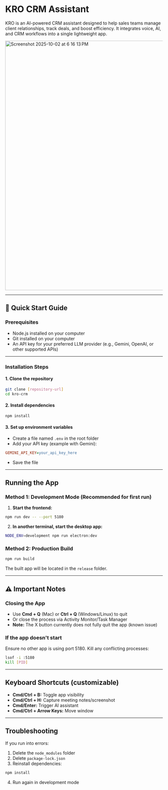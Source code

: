 # KRO CRM Assistant

KRO is an AI-powered CRM assistant designed to help sales teams manage client relationships, track deals, and boost efficiency. It integrates voice, AI, and CRM workflows into a single lightweight app.

<img width="697" height="798" alt="Screenshot 2025-10-02 at 6 16 13 PM" src="https://github.com/user-attachments/assets/eb30eb32-a8e4-479d-bdbd-1247eaa24602" />

---

## 🚀 Quick Start Guide

### Prerequisites

- Node.js installed on your computer
- Git installed on your computer
- An API key for your preferred LLM provider (e.g., Gemini, OpenAI, or other supported APIs)

---

### Installation Steps

#### 1. Clone the repository

```bash
git clone [repository-url]
cd kro-crm
```

#### 2. Install dependencies

```bash
npm install
```

#### 3. Set up environment variables

- Create a file named `.env` in the root folder
- Add your API key (example with Gemini):

```ini
GEMINI_API_KEY=your_api_key_here
```

- Save the file

---

## Running the App

### Method 1: Development Mode (Recommended for first run)

1. **Start the frontend:**

```bash
npm run dev -- --port 5180
```

2. **In another terminal, start the desktop app:**

```bash
NODE_ENV=development npm run electron:dev
```

### Method 2: Production Build

```bash
npm run build
```

The built app will be located in the `release` folder.

---

## ⚠️ Important Notes

### Closing the App

- Use **Cmd + Q** (Mac) or **Ctrl + Q** (Windows/Linux) to quit
- Or close the process via Activity Monitor/Task Manager
- **Note:** The X button currently does not fully quit the app (known issue)

### If the app doesn't start

Ensure no other app is using port 5180. Kill any conflicting processes:

```bash
lsof -i :5180
kill [PID]
```

---

## Keyboard Shortcuts (customizable)

- **Cmd/Ctrl + B:** Toggle app visibility
- **Cmd/Ctrl + H:** Capture meeting notes/screenshot
- **Cmd/Enter:** Trigger AI assistant
- **Cmd/Ctrl + Arrow Keys:** Move window

---

## Troubleshooting

If you run into errors:

1. Delete the `node_modules` folder
2. Delete `package-lock.json`
3. Reinstall dependencies:

```bash
npm install
```

4. Run again in development mode
